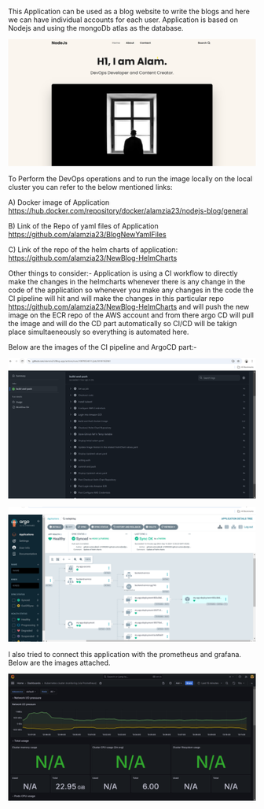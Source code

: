 This Application can be used as a blog website to write the blogs and here we can have individual accounts for each user. Application is based on Nodejs and using the mongoDb atlas as the database.

![Landing Page of Application](All%20DevOps%20Images/Landing-page.png)


To Perform the DevOps operations and to run the image locally on the local cluster you can refer to the below mentioned links:

A) Docker image of Application
   https://hub.docker.com/repository/docker/alamzia23/nodejs-blog/general

B) Link of the Repo of yaml files of Application
   https://github.com/alamzia23/BlogNewYamlFiles

C) Link of the repo of the  helm charts of application:
   https://github.com/alamzia23/NewBlog-HelmCharts

Other things to consider:-
Application is using a CI workflow to directly make the changes in the helmcharts whenever there is any change in the code of the application so whenever you make any changes in the code the CI pipeline will hit and will make the changes in this particular repo  https://github.com/alamzia23/NewBlog-HelmCharts and will push the new image on the ECR repo of the AWS account and from there argo CD will pull the image and will do the CD part automatically so CI/CD will be takign place simultaeneously so everything is automated here.

Below are the images of the CI pipeline and ArgoCD part:-

![CI pipeline/workflow](All%20DevOps%20Images/ci.png)

![ArgoCD](All%20DevOps%20Images/argocd.png)


I also tried to connect this application with the prometheus and grafana. Below are the images attached.

![grafana](All%20DevOps%20Images/grafana.png)









